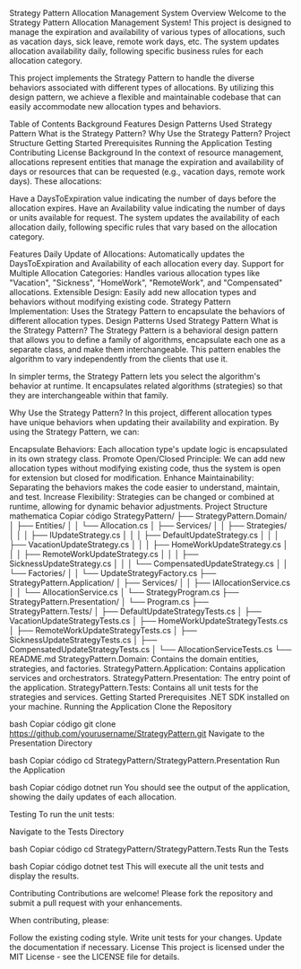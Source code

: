 Strategy Pattern Allocation Management System
Overview
Welcome to the Strategy Pattern Allocation Management System! This project is designed to manage the expiration and availability of various types of allocations, such as vacation days, sick leave, remote work days, etc. The system updates allocation availability daily, following specific business rules for each allocation category.

This project implements the Strategy Pattern to handle the diverse behaviors associated with different types of allocations. By utilizing this design pattern, we achieve a flexible and maintainable codebase that can easily accommodate new allocation types and behaviors.

Table of Contents
Background
Features
Design Patterns Used
Strategy Pattern
What is the Strategy Pattern?
Why Use the Strategy Pattern?
Project Structure
Getting Started
Prerequisites
Running the Application
Testing
Contributing
License
Background
In the context of resource management, allocations represent entities that manage the expiration and availability of days or resources that can be requested (e.g., vacation days, remote work days). These allocations:

Have a DaysToExpiration value indicating the number of days before the allocation expires.
Have an Availability value indicating the number of days or units available for request.
The system updates the availability of each allocation daily, following specific rules that vary based on the allocation category.

Features
Daily Update of Allocations: Automatically updates the DaysToExpiration and Availability of each allocation every day.
Support for Multiple Allocation Categories: Handles various allocation types like "Vacation", "Sickness", "HomeWork", "RemoteWork", and "Compensated" allocations.
Extensible Design: Easily add new allocation types and behaviors without modifying existing code.
Strategy Pattern Implementation: Uses the Strategy Pattern to encapsulate the behaviors of different allocation types.
Design Patterns Used
Strategy Pattern
What is the Strategy Pattern?
The Strategy Pattern is a behavioral design pattern that allows you to define a family of algorithms, encapsulate each one as a separate class, and make them interchangeable. This pattern enables the algorithm to vary independently from the clients that use it.

In simpler terms, the Strategy Pattern lets you select the algorithm's behavior at runtime. It encapsulates related algorithms (strategies) so that they are interchangeable within that family.

Why Use the Strategy Pattern?
In this project, different allocation types have unique behaviors when updating their availability and expiration. By using the Strategy Pattern, we can:

Encapsulate Behaviors: Each allocation type's update logic is encapsulated in its own strategy class.
Promote Open/Closed Principle: We can add new allocation types without modifying existing code, thus the system is open for extension but closed for modification.
Enhance Maintainability: Separating the behaviors makes the code easier to understand, maintain, and test.
Increase Flexibility: Strategies can be changed or combined at runtime, allowing for dynamic behavior adjustments.
Project Structure
mathematica
Copiar código
StrategyPattern/
├── StrategyPattern.Domain/
│   ├── Entities/
│   │   └── Allocation.cs
│   ├── Services/
│   │   ├── Strategies/
│   │   │   ├── IUpdateStrategy.cs
│   │   │   ├── DefaultUpdateStrategy.cs
│   │   │   ├── VacationUpdateStrategy.cs
│   │   │   ├── HomeWorkUpdateStrategy.cs
│   │   │   ├── RemoteWorkUpdateStrategy.cs
│   │   │   ├── SicknessUpdateStrategy.cs
│   │   │   └── CompensatedUpdateStrategy.cs
│   │   └── Factories/
│   │       └── UpdateStrategyFactory.cs
├── StrategyPattern.Application/
│   ├── Services/
│   │   ├── IAllocationService.cs
│   │   └── AllocationService.cs
│   └── StrategyProgram.cs
├── StrategyPattern.Presentation/
│   └── Program.cs
├── StrategyPattern.Tests/
│   ├── DefaultUpdateStrategyTests.cs
│   ├── VacationUpdateStrategyTests.cs
│   ├── HomeWorkUpdateStrategyTests.cs
│   ├── RemoteWorkUpdateStrategyTests.cs
│   ├── SicknessUpdateStrategyTests.cs
│   ├── CompensatedUpdateStrategyTests.cs
│   └── AllocationServiceTests.cs
└── README.md
StrategyPattern.Domain: Contains the domain entities, strategies, and factories.
StrategyPattern.Application: Contains application services and orchestrators.
StrategyPattern.Presentation: The entry point of the application.
StrategyPattern.Tests: Contains all unit tests for the strategies and services.
Getting Started
Prerequisites
.NET SDK installed on your machine.
Running the Application
Clone the Repository

bash
Copiar código
git clone https://github.com/yourusername/StrategyPattern.git
Navigate to the Presentation Directory

bash
Copiar código
cd StrategyPattern/StrategyPattern.Presentation
Run the Application

bash
Copiar código
dotnet run
You should see the output of the application, showing the daily updates of each allocation.

Testing
To run the unit tests:

Navigate to the Tests Directory

bash
Copiar código
cd StrategyPattern/StrategyPattern.Tests
Run the Tests

bash
Copiar código
dotnet test
This will execute all the unit tests and display the results.

Contributing
Contributions are welcome! Please fork the repository and submit a pull request with your enhancements.

When contributing, please:

Follow the existing coding style.
Write unit tests for your changes.
Update the documentation if necessary.
License
This project is licensed under the MIT License - see the LICENSE file for details.